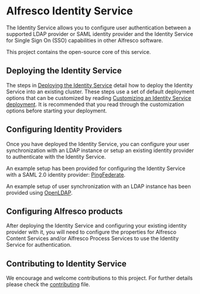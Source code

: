 # Alfresco Identity Service

The Identity Service allows you to configure user authentication between a supported LDAP provider or SAML identity provider and the Identity Service for Single Sign On (SSO) capabilities in other Alfresco software.

This project contains the open-source core of this service.

## Deploying the Identity Service
The steps in [Deploying the Identity Service](docs/deploy/is-deploy.md) detail how to deploy the Identity Service into an existing cluster. These steps use a set of default deployment options that can be customized by reading [Customizing an Identity Service deployment](docs/deploy/is-customize.md). It is recommended that you read through the customization options before starting your deployment.

## Configuring Identity Providers 
Once you have deployed the Identity Service, you can configure your user synchronization with an LDAP instance or setup an existing identity provider to authenticate with the Identity Service.

An example setup has been provided for configuring the Identity Service with a SAML 2.0 identity provider: [PingFederate](docs/config/ping-federate-example.md).

An example setup of user synchronization with an LDAP instance has been provided using [OpenLDAP](docs/config/openldap-example.md).

## Configuring Alfresco products
After deploying the Identity Service and configuring your existing identity provider with it, you will need to configure the properties for Alfresco Content Services and/or Alfresco Process Services to use the Identity Service for authentication.

## Contributing to Identity Service
We encourage and welcome contributions to this project. For further details please check the [contributing](./CONTRIBUTING.md) file.
